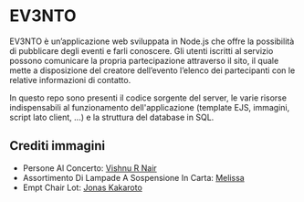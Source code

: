 # EV3NTO
EV3NTO è un’applicazione web sviluppata in Node.js che offre la possibilità di pubblicare degli eventi e farli conoscere. Gli utenti iscritti al servizio possono comunicare la propria partecipazione attraverso il sito, il quale mette a disposizione del creatore dell’evento l’elenco dei partecipanti con le relative informazioni di contatto.

In questo repo sono presenti il codice sorgente del server, le varie risorse indispensabili al funzionamento dell'applicazione (template EJS, immagini, script lato client, ...) e la struttura del database in SQL.

## Crediti immagini
- Persone Al Concerto: [Vishnu R Nair](https://www.pexels.com/it-it/foto/persone-al-concerto-1105666/)
- Assortimento Di Lampade A Sospensione In Carta: [Melissa](https://www.pexels.com/it-it/foto/assortimento-di-lampade-a-sospensione-in-carta-698907/)
- Empt Chair Lot: [Jonas Kakaroto](https://www.pexels.com/it-it/foto/empt-chair-lot-2914419/)